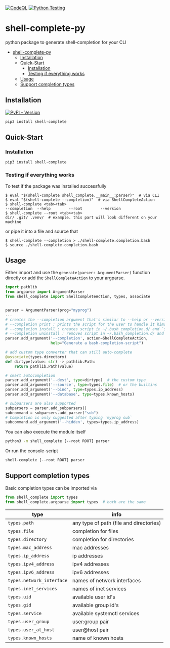 [![CodeQL](https://github.com/utility-libraries/shell-complete-py/actions/workflows/github-code-scanning/codeql/badge.svg)](https://github.com/utility-libraries/shell-complete-py/actions/workflows/github-code-scanning/codeql)
[![Python Testing](https://github.com/utility-libraries/shell-complete-py/actions/workflows/python-testing.yml/badge.svg)](https://github.com/utility-libraries/shell-complete-py/actions/workflows/python-testing.yml)

# shell-complete-py
python package to generate shell-completion for your CLI

<!-- TOC -->
* [shell-complete-py](#shell-complete-py)
  * [Installation](#installation)
  * [Quick-Start](#quick-start)
    * [Installation](#installation-1)
    * [Testing if everything works](#testing-if-everything-works)
  * [Usage](#usage)
  * [Support completion types](#support-completion-types)
<!-- TOC -->

## Installation

[![PyPI - Version](https://img.shields.io/pypi/v/shell-complete)](https://pypi.org/project/shell-complete/)

```bash
pip3 install shell-complete
```

## Quick-Start

### Installation

```shell
pip3 install shell-complete
```

### Testing if everything works

To test if the package was installed successfully

```shell
$ eval "$(shell-complete shell_complete.__main__:parser)"  # via CLI
$ eval "$(shell-complete --completion)"  # via ShellCompleteAction
$ shell-complete <tab><tab>
--completion  --help        --root        --version
$ shell-complete --root <tab><tab>
dir/ .git/ .venv/  # example. this part will look different on your machine
```

or pipe it into a file and source that

```shell
$ shell-complete --completion > ./shell-complete.completion.bash
$ source ./shell-complete.completion.bash
```

## Usage

Either import and use the `generate(parser: ArgumentParser)` function directly or add the `ShellCompleteAction` to your argparse.

```python
import pathlib
from argparse import ArgumentParser
from shell_complete import ShellCompleteAction, types, associate


parser = ArgumentParser(prog="myprog")
...
# creates the --completion argument that's similar to --help or --version
# --completion print : prints the script for the user to handle it himself or use with eval
# --completion install : creates script in ~/.bash_completion.d/ and `source <script>` in ~/.bashrc
# --completion uninstall : removes script in ~/.bash_completion.d/ and `source <script>` in ~/.bashrc
parser.add_argument('--completion', action=ShellCompleteAction,
                    help="Generate a bash-completion-script")

# add custom type converter that can still auto-complete
@associate(types.directory)
def dirtype(value: str) -> pathlib.Path:
    return pathlib.Path(value)

# smart autocompletion
parser.add_argument('--dest', type=dirtype)  # the custom type
parser.add_argument('--source', type=types.file)  # or the builtins
parser.add_argument('--bind', type=types.ip_address)
parser.add_argument('--database', type=types.known_hosts)

# subparsers are also supported
subparsers = parser.add_subparsers()
subcommand = subparsers.add_parser("sub")
# Completion is only suggested after typing `myprog sub`
subcommand.add_argument('--hidden', types=types.ip_address)
```

You can also execute the module itself

```bash
python3 -m shell_complete [--root ROOT] parser
```

Or run the console-script

```bash
shell-complete [--root ROOT] parser
```

## Support completion types

Basic completion types can be imported via

```python
from shell_complete import types
from shell_complete.argparse import types  # both are the same
```

| type                      | info                                    |
|---------------------------|-----------------------------------------|
| `types.path`              | any type of path (file and directories) |
| `types.file`              | completion for files                    |
| `types.directory`         | completion for directories              |
| `types.mac_address`       | mac addresses                           |
| `types.ip_address`        | ip addresses                            |
| `types.ipv4_address`      | ipv4 addresses                          |
| `types.ipv6_address`      | ipv6 addresses                          |
| `types.network_interface` | names of network interfaces             |
| `types.inet_services`     | names of inet services                  |
| `types.uid`               | available user id's                     |
| `types.gid`               | available group id's                    |
| `types.service`           | available systemctl services            |
| `types.user_group`        | user:group pair                         |
| `types.user_at_host`      | user@host pair                          |
| `types.known_hosts`       | name of known hosts                     |
